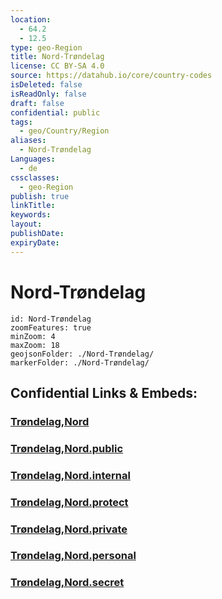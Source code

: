 ```yaml
---
location:
  - 64.2
  - 12.5
type: geo-Region
title: Nord-Trøndelag
license: CC BY-SA 4.0
source: https://datahub.io/core/country-codes
isDeleted: false
isReadOnly: false
draft: false
confidential: public
tags:
  - geo/Country/Region
aliases:
  - Nord-Trøndelag
Languages:
  - de
cssclasses:
  - geo-Region
publish: true
linkTitle:
keywords:
layout:
publishDate:
expiryDate:
---
```


# Nord-Trøndelag

```leaflet
id: Nord-Trøndelag
zoomFeatures: true 
minZoom: 4 
maxZoom: 18
geojsonFolder: ./Nord-Trøndelag/
markerFolder: ./Nord-Trøndelag/
```


## Confidential Links & Embeds: 

### [Trøndelag,Nord](/_Standards/Earth/Continent/Europe/Europe~North/Norway/Counties~Norway/Trøndelag,Nord.md) 

### [Trøndelag,Nord.public](/_public/Earth/Continent/Europe/Europe~North/Norway/Counties~Norway/Trøndelag,Nord.public.md) 

### [Trøndelag,Nord.internal](/_internal/Earth/Continent/Europe/Europe~North/Norway/Counties~Norway/Trøndelag,Nord.internal.md) 

### [Trøndelag,Nord.protect](/_protect/Earth/Continent/Europe/Europe~North/Norway/Counties~Norway/Trøndelag,Nord.protect.md) 

### [Trøndelag,Nord.private](/_private/Earth/Continent/Europe/Europe~North/Norway/Counties~Norway/Trøndelag,Nord.private.md) 

### [Trøndelag,Nord.personal](/_personal/Earth/Continent/Europe/Europe~North/Norway/Counties~Norway/Trøndelag,Nord.personal.md) 

### [Trøndelag,Nord.secret](/_secret/Earth/Continent/Europe/Europe~North/Norway/Counties~Norway/Trøndelag,Nord.secret.md)

